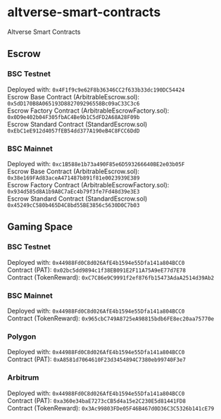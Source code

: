 # altverse-smart-contracts
Altverse Smart Contracts

## Escrow
### BSC Testnet
Deployed with: `0x4F1f9c9e62F8b36346CC2f633b33dc190DC54424`  
Escrow Base Contract (ArbitrableEscrow.sol): `0x5dD170B8A065193D882709296558Bc09aC33C3c6`  
Escrow Factory Contract (ArbitrableEscrowFactory.sol): `0x0D9e402b04F305fbAC4Be9b1C5dFD2A68A28F09b`  
Escrow Standard Contract (StandardEscrow.sol) `0xEbC1eE912d4057fEB54dd377A190eB4C8FCC6DdD`

### BSC Mainnet
Deployed with: `0xc1B588e1b73a490F85e6D593266640BE2e03b05F`  
Escrow Base Contract (ArbitrableEscrow.sol): `0x38e169FAd83aceA471487b891f81e0023939E389`  
Escrow Factory Contract (ArbitrableEscrowFactory.sol): `0x934d585d8A1b9A8C7aEc4b79f3fe7Fd48d39e3E3`  
Escrow Standard Contract (StandardEscrow.sol) `0x45249cC580b465D4C8bd55BE3856c5630D0C7b03`

## Gaming Space
### BSC Testnet
Deployed with: `0x44988Fd0C8d026AfE4b1594e55Dfa141a804BCC0`   
Contract (PAT): `0x02bc5dd9894c1f38EB091E2F11A75A9eE77d7E78`  
Contract (TokenReward): `0xC7C86e9C9991f2ef876fb15473AdaA2514d39Ab2`    

### BSC Mainnet
Deployed with: `0x44988Fd0C8d026AfE4b1594e55Dfa141a804BCC0`  
Contract (TokenReward): `0x965cbC749A8725eA98815bdb6FE8ec20aa75770e`    

### Polygon
Deployed with: `0x44988Fd0C8d026AfE4b1594e55Dfa141a804BCC0`  
Contract (PAT): `0xA8581d7064610F23d3454894C7380eb99740F3e7`  

### Arbitrum 
Deployed with: `0x44988Fd0C8d026AfE4b1594e55Dfa141a804BCC0`  
Contract (PAT): `0xa360e34baE7273cCB5d4a15e2C230E5d81441FD8`  
Contract (TokenReward): `0x3Ac99803FDe05F46B467d0D36C3C5326b141cE79`   
